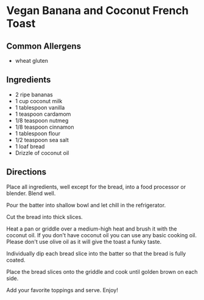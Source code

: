 # Vegan Banana and Coconut French Toast

## Common Allergens
* wheat gluten

## Ingredients
* 2 ripe bananas
* 1 cup coconut milk
* 1 tablespoon vanilla
* 1 teaspoon cardamom
* 1/8 teaspoon nutmeg
* 1/8 teaspoon cinnamon
* 1 tablespoon flour
* 1/2 teaspoon sea salt
* 1 loaf bread
* Drizzle of coconut oil

## Directions
Place all ingredients, well except for the bread, into a food processor or blender. Blend well.

Pour the batter into shallow bowl and let chill in the refrigerator.

Cut the bread into thick slices.

Heat a pan or griddle over a medium-high heat and brush it with the coconut oil. If you don't have coconut oil you can use any basic cooking oil. Please don't use olive oil as it will give the toast a funky taste.

Individually dip each bread slice into the batter so that the bread is fully coated.

Place the bread slices onto the griddle and cook until golden brown on each side.

Add your favorite toppings and serve. Enjoy!
